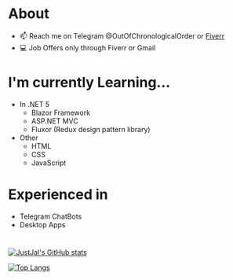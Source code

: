 # About
- 📫 Reach me on Telegram @OutOfChronologicalOrder or [Fiverr](https://www.fiverr.com/justjal)
- 💻 Job Offers only through Fiverr or Gmail
# I'm currently Learning...
 - In .NET 5
   - Blazor Framework 
   - ASP.NET MVC
   - Fluxor (Redux design pattern library)
 - Other
   - HTML
   - CSS
   - JavaScript
# Experienced in
- Telegram ChatBots
- Desktop Apps
#
[![JustJal's GitHub stats](https://github-readme-stats.vercel.app/api?username=JustJal&show_icons=true&theme=algolia)](https://github.com/anuraghazra/github-readme-stats)

[![Top Langs](https://github-readme-stats.vercel.app/api/top-langs/?username=JustJal&layout=compact&theme=algolia)](https://github.com/anuraghazra/github-readme-stats)


